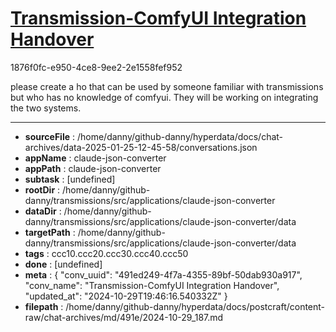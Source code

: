 # [Transmission-ComfyUI Integration Handover](https://claude.ai/chat/491ed249-4f7a-4355-89bf-50dab930a917)

1876f0fc-e950-4ce8-9ee2-2e1558fef952

please create a ho that can be used by someone familiar with transmissions but who has no knowledge of comfyui. They will be working on integrating the two systems.

---

* **sourceFile** : /home/danny/github-danny/hyperdata/docs/chat-archives/data-2025-01-25-12-45-58/conversations.json
* **appName** : claude-json-converter
* **appPath** : claude-json-converter
* **subtask** : [undefined]
* **rootDir** : /home/danny/github-danny/transmissions/src/applications/claude-json-converter
* **dataDir** : /home/danny/github-danny/transmissions/src/applications/claude-json-converter/data
* **targetPath** : /home/danny/github-danny/transmissions/src/applications/claude-json-converter/data
* **tags** : ccc10.ccc20.ccc30.ccc40.ccc50
* **done** : [undefined]
* **meta** : {
  "conv_uuid": "491ed249-4f7a-4355-89bf-50dab930a917",
  "conv_name": "Transmission-ComfyUI Integration Handover",
  "updated_at": "2024-10-29T19:46:16.540332Z"
}
* **filepath** : /home/danny/github-danny/hyperdata/docs/postcraft/content-raw/chat-archives/md/491e/2024-10-29_187.md